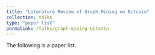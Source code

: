 ```yaml
---
title: "Literature Review of Graph Mining on Bitcoin"
collection: talks
type: "paper list"
permalink: /talks/graph-mining-bitcoin
---
```


The following is a paper list.
